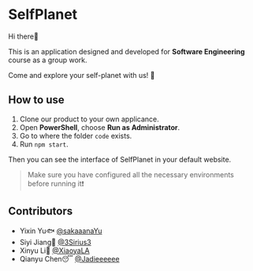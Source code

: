 # SelfPlanet
Hi there👋

This is an application designed and developed for **Software Engineering** course as a group work.

Come and explore your self-planet with us! 🤖

## How to use

1. Clone our product to your own applicance.
2. Open **PowerShell**, choose **Run as Administrator**.
3. Go to where the folder `code` exists.
4. Run `npm start`.

Then you can see the interface of SelfPlanet in your default website. 

> Make sure you have configured all the necessary environments before running it❗

## Contributors

- Yixin Yu🐟 [@sakaaanaYu](https://github.com/sakaaanaYu)
- Siyi Jiang🐎 [@3Sirius3](https://github.com/3Sirius3)
- Xinyu Li🦆 [@XiaoyaLA](https://github.com/XiaoyaLA)
- Qianyu Chen😴 [@Jadieeeeee](https://github.com/Jadieeeeee)
